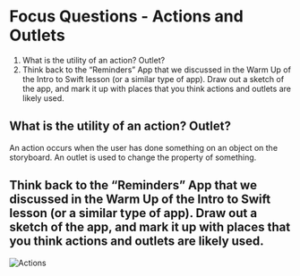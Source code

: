 # Focus Questions - Actions and Outlets

1. What is the utility of an action? Outlet?
2. Think back to the “Reminders” App that we discussed in the Warm Up of the Intro to Swift lesson (or a similar type of app). Draw out a sketch of the app, and mark it up with places that you think actions and outlets are likely used.

## What is the utility of an action? Outlet?

An action occurs when the user has done something on an object on the storyboard. An outlet is used to change the property of something.

## Think back to the “Reminders” App that we discussed in the Warm Up of the Intro to Swift lesson (or a similar type of app). Draw out a sketch of the app, and mark it up with places that you think actions and outlets are likely used.

![Actions](Photos/ActionsAndObjects.png)
